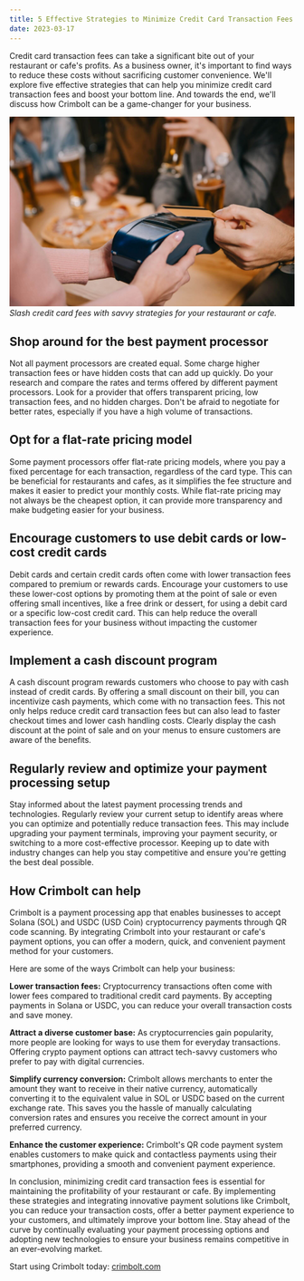 ```yaml
---
title: 5 Effective Strategies to Minimize Credit Card Transaction Fees for Your Restaurant or Cafe
date: 2023-03-17
---
```


Credit card transaction fees can take a significant bite out of your restaurant or cafe's profits. As a business owner, it's important to find ways to reduce these costs without sacrificing customer convenience. We'll explore five effective strategies that can help you minimize credit card transaction fees and boost your bottom line. And towards the end, we'll discuss how Crimbolt can be a game-changer for your business.

![Slash credit card fees with savvy strategies for your restaurant or cafe.](./images/slash-credit-card-fees-with-savvy-strategies-for-your-restaurant-or-cafe.jpg)
*Slash credit card fees with savvy strategies for your restaurant or cafe.*

## Shop around for the best payment processor
Not all payment processors are created equal. Some charge higher transaction fees or have hidden costs that can add up quickly. Do your research and compare the rates and terms offered by different payment processors. Look for a provider that offers transparent pricing, low transaction fees, and no hidden charges. Don't be afraid to negotiate for better rates, especially if you have a high volume of transactions.

## Opt for a flat-rate pricing model
Some payment processors offer flat-rate pricing models, where you pay a fixed percentage for each transaction, regardless of the card type. This can be beneficial for restaurants and cafes, as it simplifies the fee structure and makes it easier to predict your monthly costs. While flat-rate pricing may not always be the cheapest option, it can provide more transparency and make budgeting easier for your business.

## Encourage customers to use debit cards or low-cost credit cards
Debit cards and certain credit cards often come with lower transaction fees compared to premium or rewards cards. Encourage your customers to use these lower-cost options by promoting them at the point of sale or even offering small incentives, like a free drink or dessert, for using a debit card or a specific low-cost credit card. This can help reduce the overall transaction fees for your business without impacting the customer experience.

## Implement a cash discount program
A cash discount program rewards customers who choose to pay with cash instead of credit cards. By offering a small discount on their bill, you can incentivize cash payments, which come with no transaction fees. This not only helps reduce credit card transaction fees but can also lead to faster checkout times and lower cash handling costs. Clearly display the cash discount at the point of sale and on your menus to ensure customers are aware of the benefits.

## Regularly review and optimize your payment processing setup
Stay informed about the latest payment processing trends and technologies. Regularly review your current setup to identify areas where you can optimize and potentially reduce transaction fees. This may include upgrading your payment terminals, improving your payment security, or switching to a more cost-effective processor. Keeping up to date with industry changes can help you stay competitive and ensure you're getting the best deal possible.

## How Crimbolt can help
Crimbolt is a payment processing app that enables businesses to accept Solana (SOL) and USDC (USD Coin) cryptocurrency payments through QR code scanning. By integrating Crimbolt into your restaurant or cafe's payment options, you can offer a modern, quick, and convenient payment method for your customers.

Here are some of the ways Crimbolt can help your business:

**Lower transaction fees:** Cryptocurrency transactions often come with lower fees compared to traditional credit card payments. By accepting payments in Solana or USDC, you can reduce your overall transaction costs and save money.

**Attract a diverse customer base:** As cryptocurrencies gain popularity, more people are looking for ways to use them for everyday transactions. Offering crypto payment options can attract tech-savvy customers who prefer to pay with digital currencies.

**Simplify currency conversion:** Crimbolt allows merchants to enter the amount they want to receive in their native currency, automatically converting it to the equivalent value in SOL or USDC based on the current exchange rate. This saves you the hassle of manually calculating conversion rates and ensures you receive the correct amount in your preferred currency.

**Enhance the customer experience:** Crimbolt's QR code payment system enables customers to make quick and contactless payments using their smartphones, providing a smooth and convenient payment experience.

In conclusion, minimizing credit card transaction fees is essential for maintaining the profitability of your restaurant or cafe. By implementing these strategies and integrating innovative payment solutions like Crimbolt, you can reduce your transaction costs, offer a better payment experience to your customers, and ultimately improve your bottom line. Stay ahead of the curve by continually evaluating your payment processing options and adopting new technologies to ensure your business remains competitive in an ever-evolving market.

Start using Crimbolt today: [crimbolt.com](https://crimbolt.com)